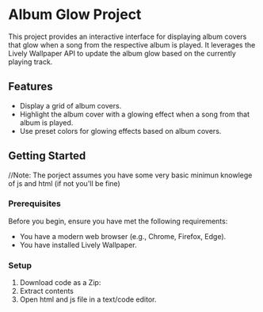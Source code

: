 # Album Glow Project

This project provides an interactive interface for displaying album covers that glow when a song from the respective album is played. It leverages the Lively Wallpaper API to update the album glow based on the currently playing track.

## Features

- Display a grid of album covers.
- Highlight the album cover with a glowing effect when a song from that album is played.
- Use preset colors for glowing effects based on album covers.

## Getting Started
//Note: The porject assumes you have some very basic minimun knowlege of js and html (if not you'll be fine)
### Prerequisites

Before you begin, ensure you have met the following requirements:

- You have a modern web browser (e.g., Chrome, Firefox, Edge).
- You have installed Lively Wallpaper.

### Setup

1. Download code as a Zip:
2. Extract contents
3. Open html and js file in a text/code editor.
